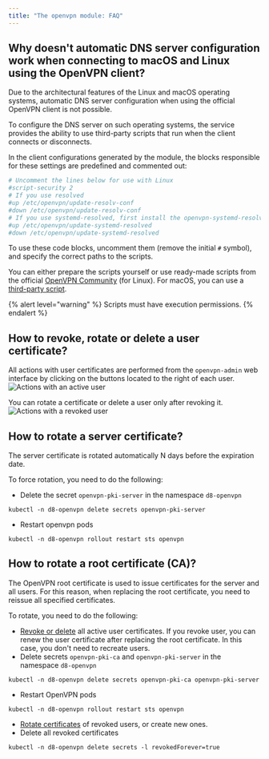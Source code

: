 ```yaml
---
title: "The openvpn module: FAQ"
---
```


## Why doesn't automatic DNS server configuration work when connecting to macOS and Linux using the OpenVPN client?

Due to the architectural features of the Linux and macOS operating systems, automatic DNS server configuration when using the official OpenVPN client is not possible.

To configure the DNS server on such operating systems, the service provides the ability to use third-party scripts that run when the client connects or disconnects.

In the client configurations generated by the module, the blocks responsible for these settings are predefined and commented out:

```bash
# Uncomment the lines below for use with Linux
#script-security 2
# If you use resolved
#up /etc/openvpn/update-resolv-conf
#down /etc/openvpn/update-resolv-conf
# If you use systemd-resolved, first install the openvpn-systemd-resolved package
#up /etc/openvpn/update-systemd-resolved
#down /etc/openvpn/update-systemd-resolved
```

To use these code blocks, uncomment them (remove the initial `#` symbol), and specify the correct paths to the scripts.

You can either prepare the scripts yourself or use ready-made scripts from the official [OpenVPN Community](https://community.openvpn.net/openvpn/wiki/Pushing-DNS-to-clients) (for Linux).
For macOS, you can use a [third-party script](https://github.com/andrewgdotcom/openvpn-mac-dns/blob/master/etc/openvpn/update-resolv-conf).

{% alert level="warning" %}
Scripts must have execution permissions.
{% endalert %}

## How to revoke, rotate or delete a user certificate?

All actions with user certificates are performed from the `openvpn-admin` web interface by clicking on the buttons located to the right of each user.
![Actions with an active user](../../images/openvpn/active_user.png)

You can rotate a certificate or delete a user only after revoking it.
![Actions with a revoked user](../../images/openvpn/revoked_user.png)

## How to rotate a server certificate?

The server certificate is rotated automatically N days before the expiration date.

To force rotation, you need to do the following:
* Delete the secret `openvpn-pki-server` in the namespace `d8-openvpn`

```shell
kubectl -n d8-openvpn delete secrets openvpn-pki-server
```

* Restart openvpn pods

```shell
kubectl -n d8-openvpn rollout restart sts openvpn
```

## How to rotate a root certificate (CA)?

The OpenVPN root certificate is used to issue certificates for the server and all users.
For this reason, when replacing the root certificate, you need to reissue all specified certificates.

To rotate, you need to do the following:
* [Revoke or delete](#how-to-revoke-rotate-or-delete-a-user-certificate) all active user certificates.
If you revoke user, you can renew the user certificate after replacing the root certificate. In this case, you don't need to recreate users.
* Delete secrets `openvpn-pki-ca` and `openvpn-pki-server` in the namespace `d8-openvpn`

```shell
kubectl -n d8-openvpn delete secrets openvpn-pki-ca openvpn-pki-server
```

* Restart OpenVPN pods

```shell
kubectl -n d8-openvpn rollout restart sts openvpn
```

* [Rotate certificates](#how-to-revoke-rotate-or-delete-a-user-certificate) of revoked users, or create new ones.
* Delete all revoked certificates

```shell
kubectl -n d8-openvpn delete secrets -l revokedForever=true
```
